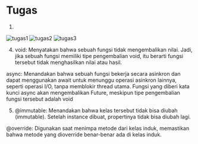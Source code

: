 # Tugas

1. 
![tugas1](https://github.com/user-attachments/assets/515d78f1-2cc3-4988-820e-318178734b46)
![tugas2](https://github.com/user-attachments/assets/d17e487f-588e-45ef-a330-a2f33929c0f2)
![tugas3](https://github.com/user-attachments/assets/5c7ebf4e-047a-44fc-806f-7b3a85fea84a)

4. void: Menyatakan bahwa sebuah fungsi tidak mengembalikan nilai. Jadi, jika sebuah fungsi memiliki tipe pengembalian void, itu berarti fungsi tersebut tidak menghasilkan nilai atau hasil.

async: Menandakan bahwa sebuah fungsi bekerja secara asinkron dan dapat menggunakan await untuk menunggu operasi asinkron lainnya, seperti operasi I/O, tanpa memblokir thread utama. Fungsi yang diberi kata kunci async akan mengembalikan Future, meskipun tipe pengembalian fungsi tersebut adalah void

5. @immutable: Menandakan bahwa kelas tersebut tidak bisa diubah (immutable). Setelah instance dibuat, propertinya tidak bisa diubah lagi.

@override: Digunakan saat menimpa metode dari kelas induk, memastikan bahwa metode yang dioverride benar-benar ada di kelas induk.
